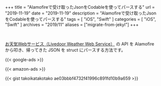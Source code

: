 +++
title =  "Alamofireで受け取ったJsonをCodableを使ってパースする"
url = "2019-11-19"
date = "2019-11-19"
description = "Alamofireで受け取ったJsonをCodableを使ってパースする"
tags = [
    "iOS", "Swift"
]
categories = [
    "iOS", "Swift"
]
archives = "2019/11"
aliases = ["migrate-from-jekyl"]
+++

<br>

[お天気Webサービス（Livedoor Weather Web Service）](http://weather.livedoor.com/weather_hacks/webservice) の API を Alamofire から叩き、帰ってきた JSON を struct にパースする方法です。

<!-- Google Ads -->
{{< google-ads >}}

<!-- Amazon Ads -->
{{< amazon-ads >}}

{{< gist takoikatakotako ae03bbbf4732f41996c891fd10b9a659 >}}
